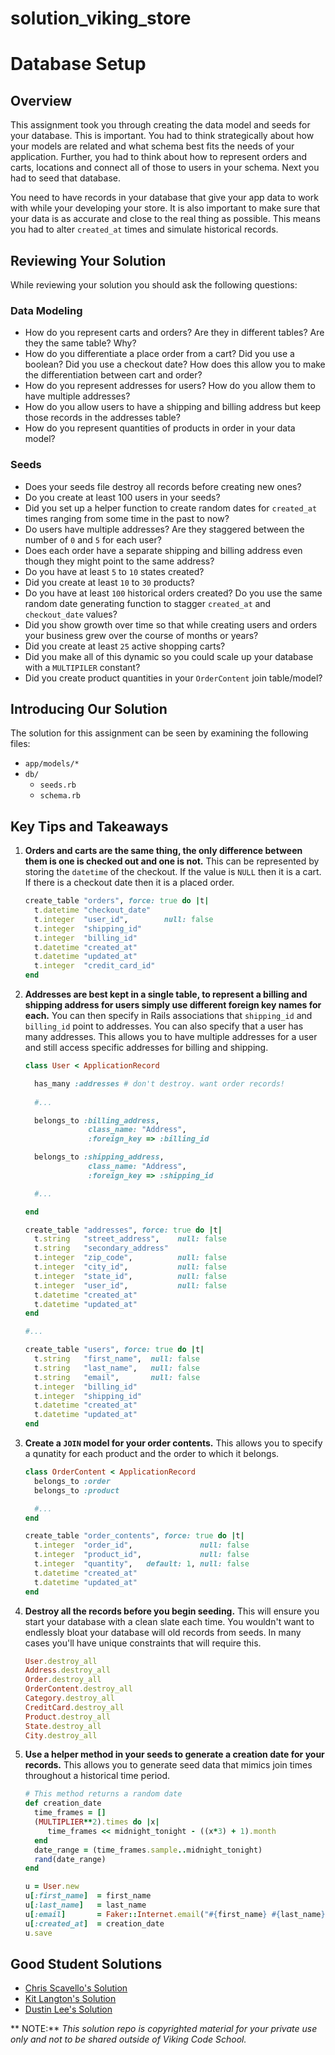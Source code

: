 solution_viking_store
=====================

# Database Setup





## Overview

This assignment took you through creating the data model and seeds for your database. This is important. You had to think strategically about how your models are related and what schema best fits the needs of your application. Further, you had to think about how to represent orders and carts, locations and connect all of those to users in your schema. Next you had to seed that database.

You need to have records in your database that give your app data to work with while your developing your store. It is also important to make sure that your data is as accurate and close to the real thing as possible. This means you had to alter `created_at` times and simulate historical records.



## Reviewing Your Solution

While reviewing your solution you should ask the following questions:

### Data Modeling

* How do you represent carts and orders? Are they in different tables? Are they the same table? Why?
* How do you differentiate a place order from a cart? Did you use a boolean? Did you use a checkout date? How does this allow you to make the differentiation between cart and order?
* How do you represent addresses for users? How do you allow them to have multiple addresses?
* How do you allow users to have a shipping and billing address but keep those records in the addresses table?
* How do you represent quantities of products in order in your data model?


### Seeds

* Does your seeds file destroy all records before creating new ones?
* Do you create at least 100 users in your seeds?
* Did you set up a helper function to create random dates for `created_at` times ranging from some time in the past to now?
* Do users have multiple addresses? Are they staggered between the number of `0` and `5` for each user?
* Does each order have a separate shipping and billing address even though they might point to the same address?
* Do you have at least `5` to `10` states created?
* Did you create at least `10` to `30` products?
* Do you have at least `100` historical orders created? Do you use the same random date generating function to stagger `created_at` and `checkout_date` values?
* Did you show growth over time so that while creating users and orders your business grew over the course of months or years?
* Did you create at least `25` active shopping carts?
* Did you make all of this dynamic so you could scale up your database with a `MULTIPILER` constant?
* Did you create product quantities in your `OrderContent` join table/model?



## Introducing Our Solution

The solution for this assignment can be seen by examining the following files:

- `app/models/*`
- `db/`
    - `seeds.rb`
    - `schema.rb`


## Key Tips and Takeaways

1. **Orders and carts are the same thing, the only difference between them is one is checked out and one is not.** This can be represented by storing the `datetime` of the checkout. If the value is `NULL` then it is a cart. If there is a checkout date then it is a placed order.

    ```ruby
    create_table "orders", force: true do |t|
      t.datetime "checkout_date"
      t.integer  "user_id",        null: false
      t.integer  "shipping_id"
      t.integer  "billing_id"
      t.datetime "created_at"
      t.datetime "updated_at"
      t.integer  "credit_card_id"
    end
    ```


1. **Addresses are best kept in a single table, to represent a billing and shipping address for users simply use different foreign key names for each.** You can then specify in Rails associations that `shipping_id` and `billing_id` point to addresses. You can also specify that a user has many addresses. This allows you to have multiple addresses for a user and still access specific addresses for billing and shipping.

    ```ruby
    class User < ApplicationRecord

      has_many :addresses # don't destroy. want order records!
      
      #...

      belongs_to :billing_address,
                  class_name: "Address",
                  :foreign_key => :billing_id

      belongs_to :shipping_address,
                  class_name: "Address",
                  :foreign_key => :shipping_id

      #...

    end
    ```

    ```ruby
    create_table "addresses", force: true do |t|
      t.string   "street_address",    null: false
      t.string   "secondary_address"
      t.integer  "zip_code",          null: false
      t.integer  "city_id",           null: false
      t.integer  "state_id",          null: false
      t.integer  "user_id",           null: false
      t.datetime "created_at"
      t.datetime "updated_at"
    end

    #...

    create_table "users", force: true do |t|
      t.string   "first_name",  null: false
      t.string   "last_name",   null: false
      t.string   "email",       null: false
      t.integer  "billing_id"
      t.integer  "shipping_id"
      t.datetime "created_at"
      t.datetime "updated_at"
    end
    ```

1. **Create a `JOIN` model for your order contents.** This allows you to specify a qunatity for each product and the order to which it belongs.

    ```ruby
    class OrderContent < ApplicationRecord
      belongs_to :order
      belongs_to :product

      #...
    end
    ```

    ```ruby
    create_table "order_contents", force: true do |t|
      t.integer  "order_id",               null: false
      t.integer  "product_id",             null: false
      t.integer  "quantity",   default: 1, null: false
      t.datetime "created_at"
      t.datetime "updated_at"
    end
    ```

1. **Destroy all the records before you begin seeding.** This will ensure you start your database with a clean slate each time. You wouldn't want to endlessly bloat your database will old records from seeds. In many cases you'll have unique constraints that will require this.

    ```ruby
    User.destroy_all
    Address.destroy_all
    Order.destroy_all
    OrderContent.destroy_all
    Category.destroy_all
    CreditCard.destroy_all
    Product.destroy_all
    State.destroy_all
    City.destroy_all
    ```

1. **Use a helper method in your seeds to generate a creation date for your records.** This allows you to generate seed data that mimics join times throughout a historical time period.

    ```ruby
    # This method returns a random date
    def creation_date
      time_frames = []
      (MULTIPLIER**2).times do |x|
         time_frames << midnight_tonight - ((x*3) + 1).month
      end
      date_range = (time_frames.sample..midnight_tonight)
      rand(date_range)
    end
    ```


    ```ruby
    u = User.new
    u[:first_name]  = first_name
    u[:last_name]   = last_name
    u[:email]       = Faker::Internet.email("#{first_name} #{last_name}")
    u[:created_at]  = creation_date
    u.save
    ```




## Good Student Solutions

* [Chris Scavello's Solution](https://github.com/BideoWego/assignment_viking_store/)
* [Kit Langton's Solution](https://github.com/kitlangton/assignment_viking_store)
* [Dustin Lee's Solution](https://github.com/leedu708/assignment_viking_store)



** NOTE:** *This solution repo is copyrighted material for your private use only and not to be shared outside of Viking Code School.*








